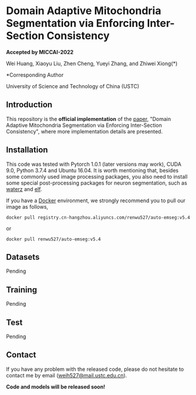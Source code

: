 # Domain Adaptive Mitochondria Segmentation via Enforcing Inter-Section Consistency

**Accepted by MICCAI-2022**

Wei Huang, Xiaoyu Liu, Zhen Cheng, Yueyi Zhang, and Zhiwei Xiong(*)

*Corresponding Author

University of Science and Technology of China (USTC)


## Introduction

This repository is the **official implementation** of the [paper](https://conferences.miccai.org/2022/en/), "Domain Adaptive Mitochondria Segmentation via Enforcing Inter-Section Consistency", where more implementation details are presented.

## Installation

This code was tested with Pytorch 1.0.1 (later versions may work), CUDA 9.0, Python 3.7.4 and Ubuntu 16.04. It is worth mentioning that, besides some commonly used image processing packages, you also need to install some special post-processing packages for neuron segmentation, such as [waterz](https://github.com/funkey/waterz) and [elf](https://github.com/constantinpape/elf).

If you have a [Docker](https://www.docker.com/) environment, we strongly recommend you to pull our image as follows,

```shell
docker pull registry.cn-hangzhou.aliyuncs.com/renwu527/auto-emseg:v5.4
```

or

```shell
docker pull renwu527/auto-emseg:v5.4
```

## Datasets
Pending

## Training
Pending

## Test
Pending

## Contact

If you have any problem with the released code, please do not hesitate to contact me by email (weih527@mail.ustc.edu.cn).

**Code and models will be released soon!**